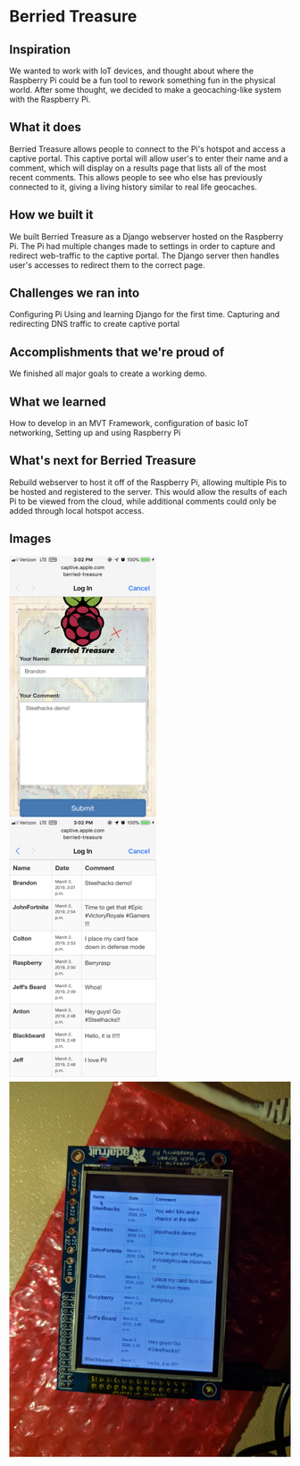# Berried Treasure

## Inspiration

We wanted to work with IoT devices, and thought about where the Raspberry Pi could be a fun tool to rework something fun in the physical world. After some thought, we decided to make a geocaching-like system with the Raspberry Pi.

## What it does

Berried Treasure allows people to connect to the Pi's hotspot and access a captive portal. This captive portal will allow user's to enter their name and a comment, which will display on a results page that lists all of the most recent comments. This allows people to see who else has previously connected to it, giving a living history similar to real life geocaches.

## How we built it

We built Berried Treasure as a Django webserver hosted on the Raspberry Pi. The Pi had multiple changes made to settings in order to capture and redirect web-traffic to the captive portal. The Django server then handles user's accesses to redirect them to the correct page.

## Challenges we ran into

Configuring Pi Using and learning Django for the first time. Capturing and redirecting DNS traffic to create captive portal

## Accomplishments that we're proud of

We finished all major goals to create a working demo.

## What we learned

How to develop in an MVT Framework, configuration of basic IoT networking, Setting up and using Raspberry Pi

## What's next for Berried Treasure

Rebuild webserver to host it off of the Raspberry Pi, allowing multiple Pis to be hosted and registered to the server. This would allow the results of each Pi to be viewed from the cloud, while additional comments could only be added through local hotspot access.

## Images

![Image of the Captive Portal](https://raw.githubusercontent.com/coltonb/steelhacks-2019-site/master/imgs/captiveportal.png)
![Image of the Comment List](https://raw.githubusercontent.com/coltonb/steelhacks-2019-site/master/imgs/comments.png)
![Image of the Pi](https://raw.githubusercontent.com/coltonb/steelhacks-2019-site/master/imgs/pi.jpg)